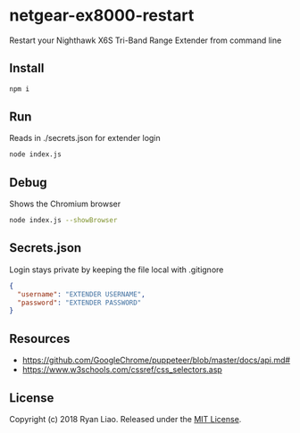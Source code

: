 # netgear-ex8000-restart
Restart your Nighthawk X6S Tri-Band Range Extender from command line

## Install
```bash
npm i
```

## Run
Reads in ./secrets.json for extender login
```bash
node index.js
```

## Debug
Shows the Chromium browser
```bash
node index.js --showBrowser
```

## Secrets.json
Login stays private by keeping the file local with .gitignore
```json 
{
  "username": "EXTENDER USERNAME",
  "password": "EXTENDER PASSWORD"
}
```

## Resources
- https://github.com/GoogleChrome/puppeteer/blob/master/docs/api.md#
- https://www.w3schools.com/cssref/css_selectors.asp

## License
Copyright (c) 2018 Ryan Liao. Released under the [MIT License][license].

[license]: LICENSE
[readme]: README.md
